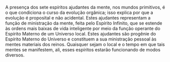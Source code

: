 ﻿A presença dos sete espíritos ajudantes da mente, nos mundos primitivos, é o que condiciona o curso da evolução orgânica; isso explica por que a evolução é proposital e não acidental. Estes ajudantes representam a função de ministração da mente, feita pelo Espírito Infinito, que se estende às ordens mais baixas de vida inteligente por meio da função operante do Espírito Materno de um Universo local. Estes ajudantes são progênie do Espírito Materno do Universo e constituem a sua ministração pessoal às mentes materiais dos reinos. Quaisquer sejam o local e o tempo em que tais mentes se manifestem, ali, esses espíritos estarão funcionando de modos diversos.